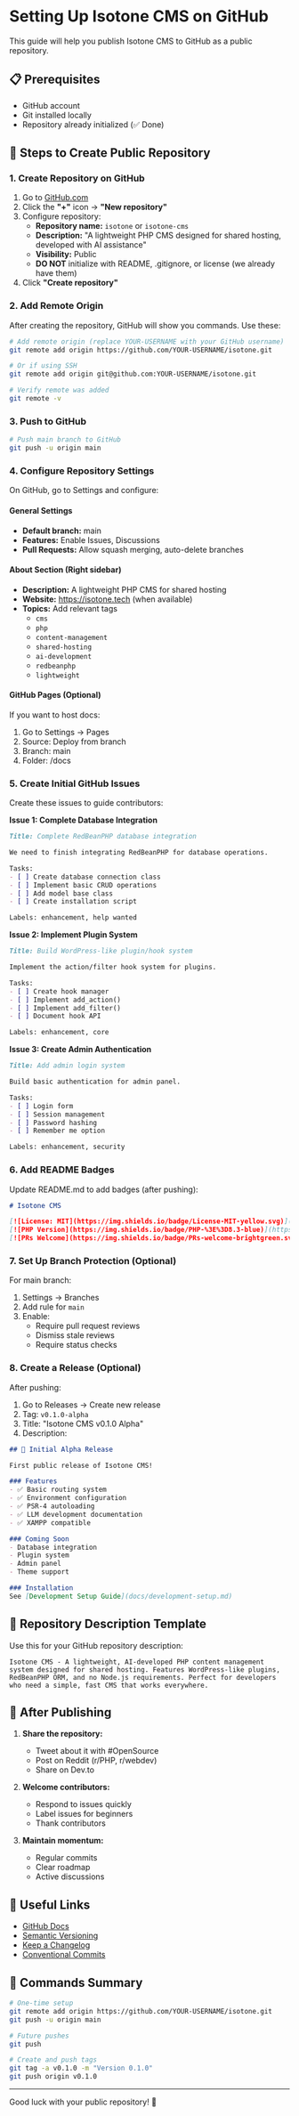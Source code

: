 # Setting Up Isotone CMS on GitHub

This guide will help you publish Isotone CMS to GitHub as a public repository.

## 📋 Prerequisites

- GitHub account
- Git installed locally
- Repository already initialized (✅ Done)

## 🚀 Steps to Create Public Repository

### 1. Create Repository on GitHub

1. Go to [GitHub.com](https://github.com)
2. Click the **"+"** icon → **"New repository"**
3. Configure repository:
   - **Repository name:** `isotone` or `isotone-cms`
   - **Description:** "A lightweight PHP CMS designed for shared hosting, developed with AI assistance"
   - **Visibility:** Public
   - **DO NOT** initialize with README, .gitignore, or license (we already have them)
4. Click **"Create repository"**

### 2. Add Remote Origin

After creating the repository, GitHub will show you commands. Use these:

```bash
# Add remote origin (replace YOUR-USERNAME with your GitHub username)
git remote add origin https://github.com/YOUR-USERNAME/isotone.git

# Or if using SSH
git remote add origin git@github.com:YOUR-USERNAME/isotone.git

# Verify remote was added
git remote -v
```

### 3. Push to GitHub

```bash
# Push main branch to GitHub
git push -u origin main
```

### 4. Configure Repository Settings

On GitHub, go to Settings and configure:

#### General Settings
- **Default branch:** main
- **Features:** Enable Issues, Discussions
- **Pull Requests:** Allow squash merging, auto-delete branches

#### About Section (Right sidebar)
- **Description:** A lightweight PHP CMS for shared hosting
- **Website:** https://isotone.tech (when available)
- **Topics:** Add relevant tags
  - `cms`
  - `php`
  - `content-management`
  - `shared-hosting`
  - `ai-development`
  - `redbeanphp`
  - `lightweight`

#### GitHub Pages (Optional)
If you want to host docs:
1. Go to Settings → Pages
2. Source: Deploy from branch
3. Branch: main
4. Folder: /docs

### 5. Create Initial GitHub Issues

Create these issues to guide contributors:

**Issue 1: Complete Database Integration**
```markdown
Title: Complete RedBeanPHP database integration

We need to finish integrating RedBeanPHP for database operations.

Tasks:
- [ ] Create database connection class
- [ ] Implement basic CRUD operations
- [ ] Add model base class
- [ ] Create installation script

Labels: enhancement, help wanted
```

**Issue 2: Implement Plugin System**
```markdown
Title: Build WordPress-like plugin/hook system

Implement the action/filter hook system for plugins.

Tasks:
- [ ] Create hook manager
- [ ] Implement add_action()
- [ ] Implement add_filter()
- [ ] Document hook API

Labels: enhancement, core
```

**Issue 3: Create Admin Authentication**
```markdown
Title: Add admin login system

Build basic authentication for admin panel.

Tasks:
- [ ] Login form
- [ ] Session management
- [ ] Password hashing
- [ ] Remember me option

Labels: enhancement, security
```

### 6. Add README Badges

Update README.md to add badges (after pushing):

```markdown
# Isotone CMS

[![License: MIT](https://img.shields.io/badge/License-MIT-yellow.svg)](https://opensource.org/licenses/MIT)
[![PHP Version](https://img.shields.io/badge/PHP-%3E%3D8.3-blue)](https://php.net)
[![PRs Welcome](https://img.shields.io/badge/PRs-welcome-brightgreen.svg)](CONTRIBUTING.md)
```

### 7. Set Up Branch Protection (Optional)

For main branch:
1. Settings → Branches
2. Add rule for `main`
3. Enable:
   - Require pull request reviews
   - Dismiss stale reviews
   - Require status checks

### 8. Create a Release (Optional)

After pushing:
1. Go to Releases → Create new release
2. Tag: `v0.1.0-alpha`
3. Title: "Isotone CMS v0.1.0 Alpha"
4. Description:
```markdown
## 🎉 Initial Alpha Release

First public release of Isotone CMS!

### Features
- ✅ Basic routing system
- ✅ Environment configuration
- ✅ PSR-4 autoloading
- ✅ LLM development documentation
- ✅ XAMPP compatible

### Coming Soon
- Database integration
- Plugin system
- Admin panel
- Theme support

### Installation
See [Development Setup Guide](docs/development-setup.md)
```

## 📝 Repository Description Template

Use this for your GitHub repository description:

```
Isotone CMS - A lightweight, AI-developed PHP content management system designed for shared hosting. Features WordPress-like plugins, RedBeanPHP ORM, and no Node.js requirements. Perfect for developers who need a simple, fast CMS that works everywhere.
```

## 🌟 After Publishing

1. **Share the repository:**
   - Tweet about it with #OpenSource
   - Post on Reddit (r/PHP, r/webdev)
   - Share on Dev.to

2. **Welcome contributors:**
   - Respond to issues quickly
   - Label issues for beginners
   - Thank contributors

3. **Maintain momentum:**
   - Regular commits
   - Clear roadmap
   - Active discussions

## 🔗 Useful Links

- [GitHub Docs](https://docs.github.com)
- [Semantic Versioning](https://semver.org)
- [Keep a Changelog](https://keepachangelog.com)
- [Conventional Commits](https://www.conventionalcommits.org)

## 📌 Commands Summary

```bash
# One-time setup
git remote add origin https://github.com/YOUR-USERNAME/isotone.git
git push -u origin main

# Future pushes
git push

# Create and push tags
git tag -a v0.1.0 -m "Version 0.1.0"
git push origin v0.1.0
```

---

Good luck with your public repository! 🚀